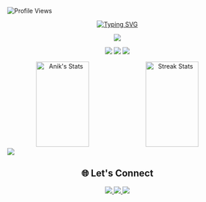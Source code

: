 ![Profile Views](https://komarev.com/ghpvc/?username=Anik-08&color=blueviolet&style=flat-square&label=Profile+Views&base=500)

<!-- Animated Name Banner -->
<div align="center">
    <a href="https://git.io/typing-svg">
        <img src="https://readme-typing-svg.demolab.com?font=Fira+Code&weight=600&size=28&duration=4000&pause=1000&color=6C63FF&center=true&vCenter=true&random=false&width=600&lines=Hi!+I'm+Anik+Tiwary+%F0%9F%91%8B;Web+Developer+%F0%9F%8E%AE+%7C+Tech+Enthusiast+%F0%9F%9A%80;Passionate+about+AIML+%E2%9C%A8;" alt="Typing SVG" />
    </a>
</div>
<!-- Divider -->
<p align="center">
    <img src="https://user-images.githubusercontent.com/73097560/115834477-dbab4500-a447-11eb-908a-139a6edaec5c.gif">
</p>

<!-- Quick Info -->
<p align="center">
    <img src="https://img.shields.io/badge/💻_Web_Developer-Active-FF4B4B?style=for-the-badge" />
    <img src="https://img.shields.io/badge/🚀_Tech_Innovator-Passionate-00C7B7?style=for-the-badge" />
    <img src="https://img.shields.io/badge/🤖_AIML_Enthusiast-Passionate-6C63FF?style=for-the-badge" />
</p>

<!-- Stats Dashboard -->
<div align="center">
    <img width="49%" height="195px" src="https://github-readme-stats.vercel.app/api?username=Anik-08&show_icons=true&count_private=true&hide_border=true&title_color=6C63FF&icon_color=6C63FF&text_color=c9d1d9&bg_color=0d1117" alt="Anik's Stats" /> 
    <img width="49%" height="195px" src="https://github-readme-streak-stats.herokuapp.com/?user=Anik-08&hide_border=true&stroke=6C63FF&background=0D1117&ring=6C63FF&fire=6C63FF&currStreakNum=FFFFFF&currStreakLabel=6C63FF&sideNums=FFFFFF&sideLabels=6C63FF" alt="Streak Stats" />
</div>

<img src="https://github-readme-stats.vercel.app/api/top-langs/?username=Anik-08&layout=compact&hide_border=true&title_color=6C63FF&text_color=c9d1d9&bg_color=0d1117" />



<!-- Connect Section -->
<h2 align="center">🌐 Let's Connect</h2>
<p align="center">
    <a href="mailto:anik.tiwary08@gmail.com">
        <img src="https://img.shields.io/badge/Email-Let's_Talk-D14836?style=for-the-badge&logo=gmail&logoColor=white" />
    </a>
    <a href="(https://www.linkedin.com/in/anik-tiwary/)">
        <img src="https://img.shields.io/badge/LinkedIn-Connect-0077B5?style=for-the-badge&logo=linkedin&logoColor=white" />
    </a>
    <a href="https://instagram.com/anik_tiwary08">
        <img src="https://img.shields.io/badge/Instagram-Follow-E4405F?style=for-the-badge&logo=instagram&logoColor=white" />
    </a>
</p>

